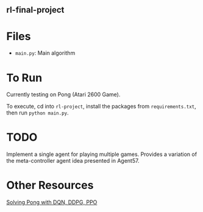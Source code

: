 ## rl-final-project

# Files 
* `main.py`: Main algorithm

# To Run
Currently testing on Pong (Atari 2600 Game). 

To execute, cd into `rl-project`, install the packages from `requirements.txt`, then run `python main.py`.

# TODO 
Implement a single agent for playing multiple games. Provides a variation of the meta-controller agent idea presented in Agent57.

# Other Resources
[Solving Pong with DQN, DDPG, PPO](https://coax.readthedocs.io/en/latest/examples/atari/index.html)